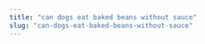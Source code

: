 ```yaml
---
title: "can dogs eat baked beans without sauce"
slug: "can-dogs-eat-baked-beans-without-sauce"
---
```



